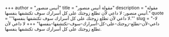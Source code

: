 +++
author = "أنيس منصور"
title = "مقولة أنيس منصور"
description = "مقولة أنيس منصور: لا داعي لأن تطلع زوجتك على كل أسرارك سوف تكتشفها بنفسها."
quote = '''لا داعي لأن تطلع زوجتك على كل أسرارك سوف تكتشفها بنفسها.''' 
slug = "لا-داعي-لأن-تطلع-زوجتك-على-كل-أسرارك-سوف-تكتشفها-بنفسها"
+++
لا داعي لأن تطلع زوجتك على كل أسرارك سوف تكتشفها بنفسها.
